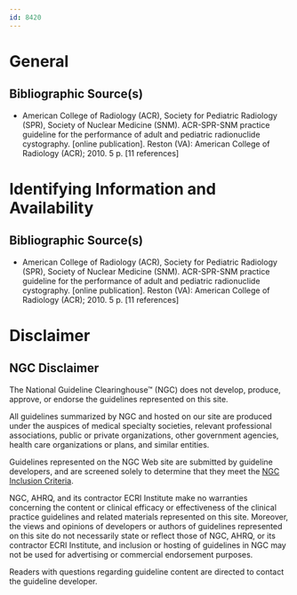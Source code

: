 ```yaml
---
id: 8420
---
```


# General

## Bibliographic Source(s)

- American College of Radiology (ACR), Society for Pediatric Radiology (SPR), Society of Nuclear Medicine (SNM). ACR-SPR-SNM practice guideline for the performance of adult and pediatric radionuclide cystography. [online publication]. Reston (VA): American College of Radiology (ACR); 2010. 5 p. [11 references]

# Identifying Information and Availability

## Bibliographic Source(s)

- American College of Radiology (ACR), Society for Pediatric Radiology (SPR), Society of Nuclear Medicine (SNM). ACR-SPR-SNM practice guideline for the performance of adult and pediatric radionuclide cystography. [online publication]. Reston (VA): American College of Radiology (ACR); 2010. 5 p. [11 references]

# Disclaimer

## NGC Disclaimer

The National Guideline Clearinghouse™ (NGC) does not develop, produce, approve, or endorse the guidelines represented on this site.

All guidelines summarized by NGC and hosted on our site are produced under the auspices of medical specialty societies, relevant professional associations, public or private organizations, other government agencies, health care organizations or plans, and similar entities.

Guidelines represented on the NGC Web site are submitted by guideline developers, and are screened solely to determine that they meet the [NGC Inclusion Criteria](/help-and-about/summaries/inclusion-criteria).

NGC, AHRQ, and its contractor ECRI Institute make no warranties concerning the content or clinical efficacy or effectiveness of the clinical practice guidelines and related materials represented on this site. Moreover, the views and opinions of developers or authors of guidelines represented on this site do not necessarily state or reflect those of NGC, AHRQ, or its contractor ECRI Institute, and inclusion or hosting of guidelines in NGC may not be used for advertising or commercial endorsement purposes.

Readers with questions regarding guideline content are directed to contact the guideline developer.

